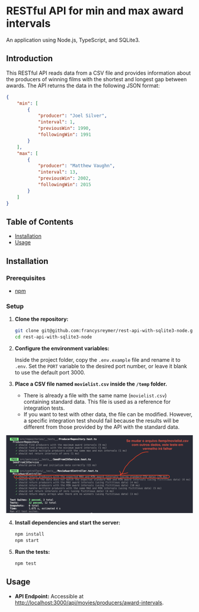 # RESTful API for min and max award intervals 

An application using Node.js, TypeScript, and SQLite3.

## Introduction

This RESTful API reads data from a CSV file and provides information about the producers of winning films with the shortest and longest gap between awards. The API returns the data in the following JSON format:

```JSON
{
    "min": [
        {
            "producer": "Joel Silver",
            "interval": 1,
            "previousWin": 1990,
            "followingWin": 1991
        }
    ],
    "max": [
        {
            "producer": "Matthew Vaughn",
            "interval": 13,
            "previousWin": 2002,
            "followingWin": 2015
        }
    ]
}
```

## Table of Contents

- [Installation](#installation)
- [Usage](#usage)

## Installation

### Prerequisites

- [npm](https://www.npmjs.com/)

### Setup

1. **Clone the repository:**

    ```bash
    git clone git@github.com:francysreymer/rest-api-with-sqlite3-node.git
    cd rest-api-with-sqlite3-node
    ```

2. **Configure the environment variables:**

    Inside the project folder, copy the `.env.example` file and rename it to `.env`. Set the `PORT` variable to the desired port number, or leave it blank to use the default port 3000.

3. **Place a CSV file named `movielist.csv` inside the `/temp` folder.**
    - There is already a file with the same name (`movielist.csv`) containing standard data. This file is used as a reference for integration tests.
    - If you want to test with other data, the file can be modified. However, a specific integration test should fail because the results will be different from those provided by the API with the standard data.

![Integration Test Explanation](./assets/img/integration-test-explanation.png)

4. **Install dependencies and start the server:**

    ```bash
    npm install
    npm start
    ```

5. **Run the tests:**

    ```bash
    npm test
    ```

## Usage

- **API Endpoint:** Accessible at [http://localhost:3000/api/movies/producers/award-intervals](http://localhost:3000/api/movies/producers/award-intervals).